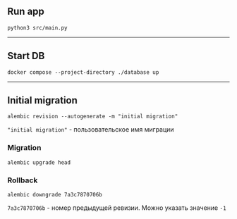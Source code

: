 ## Run app

```SHELL
python3 src/main.py
```
<hr>

## Start DB

```SHELL
docker compose --project-directory ./database up
```

<hr>

## Initial migration

```SHELL
alembic revision --autogenerate -m "initial migration"
```

`"initial migration"` - пользовательское имя миграции

### Migration

```SHELL
alembic upgrade head
```

### Rollback

```SHELL
alembic downgrade 7a3c7870706b
```

`7a3c7870706b` - номер предыдущей ревизии. Можно указать значение `-1`